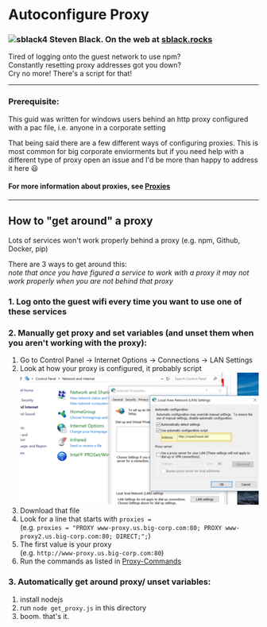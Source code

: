 # Autoconfigure Proxy
### ![sblack4](https://avatars2.githubusercontent.com/u/15880760?v=4&s=40) Steven Black.  On the web at [sblack.rocks](https://sblack.rocks)   

Tired of logging onto the guest network to use npm?  
Constantly resetting proxy addresses got you down?  
Cry no more! There's a script for that!

----
### Prerequisite: 
This guid was written for windows users behind an http proxy configured with a pac file, 
i.e. anyone in a corporate setting

That being said there are a few different ways of configuring proxies. 
This is most common for big corporate enviorments but if you need help with a different
type of proxy open an issue and I'd be more than happy to address it here :smiley:

#### For more information about proxies, see [Proxies](Proxies.md)

----
## How to "get around" a proxy

Lots of services won't work properly behind a proxy
(e.g. npm, Github, Docker, pip)

There are 3 ways to get around this:  
*note that once you have figured a service to work with a proxy it may not work properly when you are not behind that proxy*

### 1. Log onto the guest wifi every time you want to use one of these services

### 2. Manually get proxy and set variables (and unset them when you aren't working with the proxy):

1. Go to Control Panel -> Internet Options -> Connections -> LAN Settings
2. Look at how your proxy is configured, it probably script  
![Lan Settings img](images/LAN-Settings.PNG)
3. Download that file
4. Look for a line that starts with `proxies =`  
(e.g. `proxies = "PROXY www-proxy.us.big-corp.com:80; PROXY www-proxy2.us.big-corp.com:80; DIRECT;";`)
5. The first value is your proxy  
(e.g. `http://www-proxy.us.big-corp.com:80`)
6. Run the commands as listed in [Proxy-Commands](Proxy-Commands.md) 

<!-- 
**TODO: finish this script/maybe write it in cmd or java which everyone has** -->
### 3. Automatically get around proxy/ unset variables:
1. install nodejs
2. run `node get_proxy.js` in this directory
3. boom. that's it. 



